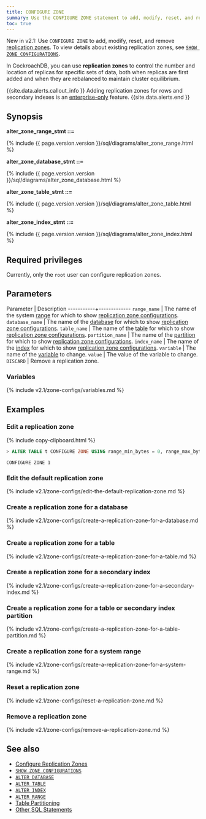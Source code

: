 ```yaml
---
title: CONFIGURE ZONE
summary: Use the CONFIGURE ZONE statement to add, modify, reset, and remove replication zones.
toc: true
---
```


<span class="version-tag">New in v2.1:</span> Use `CONFIGURE ZONE` to add, modify, reset, and remove [replication zones](configure-replication-zones.html). To view details about existing replication zones, see [`SHOW ZONE CONFIGURATIONS`](show-zone-configurations.html).

In CockroachDB, you can use **replication zones** to control the number and location of replicas for specific sets of data, both when replicas are first added and when they are rebalanced to maintain cluster equilibrium.

{{site.data.alerts.callout_info }}
Adding replication zones for rows and secondary indexes is an [enterprise-only](enterprise-licensing.html) feature.
{{site.data.alerts.end }}

## Synopsis

**alter_zone_range_stmt ::=**

<div class="horizontal-scroll">
  {% include {{ page.version.version }}/sql/diagrams/alter_zone_range.html %}
</div>

**alter_zone_database_stmt ::=**

<div class="horizontal-scroll">
  {% include {{ page.version.version }}/sql/diagrams/alter_zone_database.html %}
</div>

**alter_zone_table_stmt ::=**

<div class="horizontal-scroll">
  {% include {{ page.version.version }}/sql/diagrams/alter_zone_table.html %}
</div>

**alter_zone_index_stmt ::=**

<div class="horizontal-scroll">
  {% include {{ page.version.version }}/sql/diagrams/alter_zone_index.html %}
</div>

## Required privileges

Currently, only the `root` user can configure replication zones.

## Parameters

 Parameter | Description
-----------+-------------
`range_name` | The name of the system [range](architecture/overview.html#glossary) for which to show [replication zone configurations](configure-replication-zones.html).
`database_name` | The name of the [database](create-database.html) for which to show [replication zone configurations](configure-replication-zones.html).
`table_name` | The name of the [table](create-table.html) for which to show [replication zone configurations](configure-replication-zones.html).
`partition_name` | The name of the [partition](partitioning.html) for which to show [replication zone configurations](configure-replication-zones.html).
`index_name` | The name of the [index](indexes.html) for which to show [replication zone configurations](configure-replication-zones.html).
`variable` | The name of the [variable](#variables) to change.
`value` | The value of the variable to change.
`DISCARD` | Remove a replication zone.

### Variables

{% include v2.1/zone-configs/variables.md %}

## Examples

### Edit a replication zone

{% include copy-clipboard.html %}
~~~ sql
> ALTER TABLE t CONFIGURE ZONE USING range_min_bytes = 0, range_max_bytes = 90000, gc.ttlseconds = 89999, num_replicas = 4, constraints = '[-region=west]';
~~~

~~~
CONFIGURE ZONE 1
~~~

### Edit the default replication zone

{% include v2.1/zone-configs/edit-the-default-replication-zone.md %}

### Create a replication zone for a database

{% include v2.1/zone-configs/create-a-replication-zone-for-a-database.md %}

### Create a replication zone for a table

{% include v2.1/zone-configs/create-a-replication-zone-for-a-table.md %}

### Create a replication zone for a secondary index

{% include v2.1/zone-configs/create-a-replication-zone-for-a-secondary-index.md %}

### Create a replication zone for a table or secondary index partition

{% include v2.1/zone-configs/create-a-replication-zone-for-a-table-partition.md %}

### Create a replication zone for a system range

{% include v2.1/zone-configs/create-a-replication-zone-for-a-system-range.md %}

### Reset a replication zone

{% include v2.1/zone-configs/reset-a-replication-zone.md %}

### Remove a replication zone

{% include v2.1/zone-configs/remove-a-replication-zone.md %}

## See also

- [Configure Replication Zones](configure-replication-zones.html)
- [`SHOW ZONE CONFIGURATIONS`](show-zone-configurations.html)
- [`ALTER DATABASE`](alter-database.html)
- [`ALTER TABLE`](alter-table.html)
- [`ALTER INDEX`](alter-index.html)
- [`ALTER RANGE`](alter-range.html)
- [Table Partitioning](partitioning.html)
- [Other SQL Statements](sql-statements.html)
